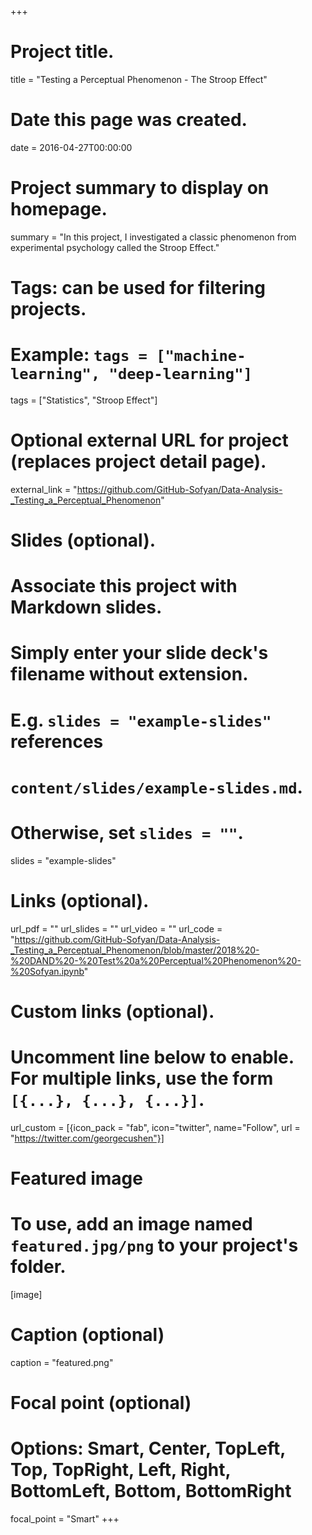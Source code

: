 +++
# Project title.
title = "Testing a Perceptual Phenomenon - The Stroop Effect"

# Date this page was created.
date = 2016-04-27T00:00:00

# Project summary to display on homepage.
summary = "In this project, I investigated a classic phenomenon from experimental psychology called the Stroop Effect."

# Tags: can be used for filtering projects.
# Example: `tags = ["machine-learning", "deep-learning"]`
tags = ["Statistics", "Stroop Effect"]

# Optional external URL for project (replaces project detail page).
external_link = "https://github.com/GitHub-Sofyan/Data-Analysis-_Testing_a_Perceptual_Phenomenon"

# Slides (optional).
#   Associate this project with Markdown slides.
#   Simply enter your slide deck's filename without extension.
#   E.g. `slides = "example-slides"` references 
#   `content/slides/example-slides.md`.
#   Otherwise, set `slides = ""`.
slides = "example-slides"

# Links (optional).
url_pdf = ""
url_slides = ""
url_video = ""
url_code = "https://github.com/GitHub-Sofyan/Data-Analysis-_Testing_a_Perceptual_Phenomenon/blob/master/2018%20-%20DAND%20-%20Test%20a%20Perceptual%20Phenomenon%20-%20Sofyan.ipynb"

# Custom links (optional).
#   Uncomment line below to enable. For multiple links, use the form `[{...}, {...}, {...}]`.
url_custom = [{icon_pack = "fab", icon="twitter", name="Follow", url = "https://twitter.com/georgecushen"}]

# Featured image
# To use, add an image named `featured.jpg/png` to your project's folder. 
[image]
  # Caption (optional)
  caption = "featured.png"
  
  # Focal point (optional)
  # Options: Smart, Center, TopLeft, Top, TopRight, Left, Right, BottomLeft, Bottom, BottomRight
  focal_point = "Smart"
+++